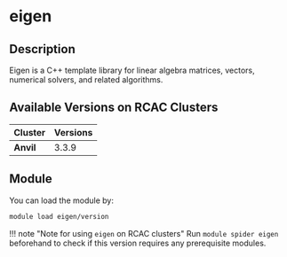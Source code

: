 # eigen

## Description
Eigen is a C++ template library for linear algebra matrices, vectors, numerical solvers, and related algorithms.

## Available Versions on RCAC Clusters
|Cluster|Versions|
|---|---|
|**Anvil**|3.3.9|

## Module
You can load the module by:

```bash
module load eigen/version
```

!!! note "Note for using `eigen` on RCAC clusters"
    Run `module spider eigen` beforehand to check if this version requires any prerequisite modules.
